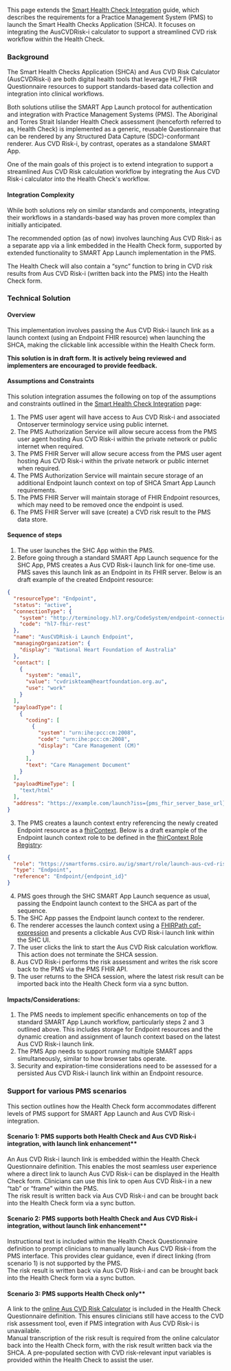 This page extends the [Smart Health Check Integration](smart-health-check-integration.html) guide, which describes the requirements for a Practice Management System (PMS) to launch the Smart Health Checks Application (SHCA). It focuses on integrating the AusCVDRisk-i calculator to support a streamlined CVD risk workflow within the Health Check.

### Background

The Smart Health Checks Application (SHCA) and Aus CVD Risk Calculator (AusCVDRisk-i) are both digital health tools that leverage HL7 FHIR Questionnaire resources to support standards-based data collection and integration into clinical workflows.

Both solutions utilise the SMART App Launch protocol for authentication and integration with Practice Management Systems (PMS).
The Aboriginal and Torres Strait Islander Health Check assessment (henceforth referred to as, Health Check) is implemented as a generic, reusable Questionnaire that can be rendered by any Structured Data Capture (SDC)-conformant renderer. Aus CVD Risk-i, by contrast, operates as a standalone SMART App.

One of the main goals of this project is to extend integration to support a streamlined Aus CVD Risk calculation workflow by integrating the Aus CVD Risk-i calculator into the Health Check's workflow.


#### Integration Complexity

While both solutions rely on similar standards and components, integrating their workflows in a standards-based way has proven more complex than initially anticipated.

The recommended option (as of now) involves launching Aus CVD Risk-i as a separate app via a link embedded in the Health Check form, supported by extended functionality to SMART App Launch implementation in the PMS.

The Health Check will also contain a “sync” function to bring in CVD risk results from Aus CVD Risk-i (written back into the PMS) into the Health Check form.

### Technical Solution

#### Overview

This implementation involves passing the Aus CVD Risk-i launch link as a launch context (using an Endpoint FHIR resource) when launching the SHCA, making the clickable link accessible within the Health Check form.

**This solution is in draft form. It is actively being reviewed and implementers are encouraged to provide feedback.**

#### Assumptions and Constraints

This solution integration assumes the following on top of the assumptions and constraints outlined in the [Smart Health Check Integration](smart-health-check-integration.html#assumptions-and-constraints) page:
1. The PMS user agent will have access to Aus CVD Risk-i and associated Ontoserver terminology service using public internet.
1. The PMS Authorization Service will allow secure access from the PMS user agent hosting Aus CVD Risk-i within the private network or public internet when required.
1. The PMS FHIR Server will allow secure access from the PMS user agent hosting Aus CVD Risk-i within the private network or public internet when required.
2. The PMS Authorization Service will maintain secure storage of an additional Endpoint launch context on top of SHCA Smart App Launch requirements.
1. The PMS FHIR Server will maintain storage of FHIR Endpoint resources, which may need to be removed once the endpoint is used.
1. The PMS FHIR Server will save (create) a CVD risk result to the PMS data store.

#### Sequence of steps
1.	The user launches the SHC App within the PMS.
2.	Before going through a standard SMART App Launch sequence for the SHC App, PMS creates a Aus CVD Risk-i launch link for one-time use. PMS saves this launch link as an Endpoint in its FHIR server.
Below is an draft example of the created Endpoint resource:
```json
{
  "resourceType": "Endpoint",
  "status": "active",
  "connectionType": {
    "system": "http://terminology.hl7.org/CodeSystem/endpoint-connection-type",
    "code": "hl7-fhir-rest"
  },
  "name": "AusCVDRisk-i Launch Endpoint",
  "managingOrganization": {
    "display": "National Heart Foundation of Australia"
  },
  "contact": [
    {
      "system": "email",
      "value": "cvdriskteam@heartfoundation.org.au",
      "use": "work"
    }
  ],
  "payloadType": [
    {
      "coding": [
        {
          "system": "urn:ihe:pcc:cm:2008",
          "code": "urn:ihe:pcc:cm:2008",
          "display": "Care Management (CM)"
        }
      ],
      "text": "Care Management Document"
    }
  ],
  "payloadMimeType": [
    "text/html"
  ],
  "address": "https://example.com/launch?iss={pms_fhir_server_base_url}&launch={arbitrary_launch_id}"
}
```

3.	The PMS creates a launch context entry referencing the newly created Endpoint resource as a [fhirContext](https://build.fhir.org/ig/HL7/smart-app-launch/scopes-and-launch-context.html#fhircontext-exp).
Below is a draft example of the Endpoint launch context role to be defined in the [fhirContext Role Registry](https://confluence.hl7.org/spaces/FHIRI/pages/202409650/fhirContext+Role+Registry):
```json
{
  "role": "https://smartforms.csiro.au/ig/smart/role/launch-aus-cvd-risk-i",
  "type": "Endpoint",
  "reference": "Endpoint/{endpoint_id}"
}
```
4.	PMS goes through the SHC SMART App Launch sequence as usual, passing the Endpoint launch context to the SHCA as part of the sequence.
5.	The SHC App passes the Endpoint launch context to the renderer.
6.	The renderer accesses the launch context using a [FHIRPath cqf-expression](https://build.fhir.org/ig/HL7/sdc/behavior.html#cqf-expression) and presents a clickable Aus CVD Risk-i launch link within the SHC UI.
7.	The user clicks the link to start the Aus CVD Risk calculation workflow. This action does not terminate the SHCA session.
8.	Aus CVD Risk-i performs the risk assessment and writes the risk score back to the PMS via the PMS FHIR API.
9.	The user returns to the SHCA session, where the latest risk result can be imported back into the Health Check form via a sync button.


#### Impacts/Considerations:
1.	The PMS needs to implement specific enhancements on top of the standard SMART App Launch workflow, particularly steps 2 and 3 outlined above. This includes storage for Endpoint resources and the dynamic creation and assignment of launch context based on the latest Aus CVD Risk-i launch link.
2.	The PMS App needs to support running multiple SMART apps simultaneously, similar to how browser tabs operate.
3.	Security and expiration-time considerations need to be assessed for a persisted Aus CVD Risk-i launch link within an Endpoint resource.


### Support for various PMS scenarios

This section outlines how the Health Check form accommodates different levels of PMS support for SMART App Launch and Aus CVD Risk-i integration.

#### Scenario 1: PMS supports both Health Check and Aus CVD Risk-i integration, with launch link enhancement**  
An Aus CVD Risk-i launch link is embedded within the Health Check Questionnaire definition.
This enables the most seamless user experience where a direct link to launch Aus CVD Risk-i can be displayed in the Health Check form.
Clinicians can use this link to open Aus CVD Risk-i in a new “tab” or “frame” within the PMS.  
The risk result is written back via Aus CVD Risk-i and can be brought back into the Health Check form via a sync button.

#### Scenario 2: PMS supports both Health Check and Aus CVD Risk-i integration, without launch link enhancement**  
Instructional text is included within the Health Check Questionnaire definition to prompt clinicians to manually launch Aus CVD Risk-i from the PMS interface.
This provides clear guidance, even if direct linking (from scenario 1) is not supported by the PMS.  
The risk result is written back via Aus CVD Risk-i and can be brought back into the Health Check form via a sync button.

#### Scenario 3: PMS supports Health Check only**  
A link to the [online Aus CVD Risk Calculator](https://www.cvdcheck.org.au/) is included in the Health Check Questionnaire definition.
This ensures clinicians still have access to the CVD risk assessment tool, even if PMS integration with Aus CVD Risk-i is unavailable.  
Manual transcription of the risk result is required from the online calculator back into the Health Check form, with the risk result written back via the SHCA.
A pre-populated section with CVD risk-relevant input variables is provided within the Health Check to assist the user.
